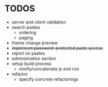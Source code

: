 # TODOS
- server and client validation
- search pastes
    - ordering
    - paging
- theme change preview
- ~~implement password-protected paste access~~
- report on pastes
- administration section
- setup build process
    - minify/concatenate js and css
- refactor
    - specify concrete refactorings